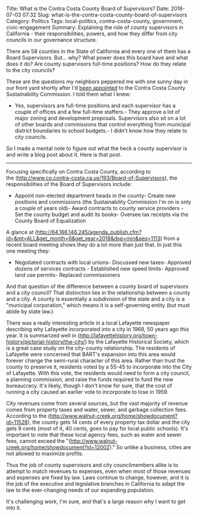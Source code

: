 Title: What is the Contra Costa County Board of Supervisors?
Date: 2018-07-03 07:32
Slug: what-is-the-contra-costa-county-board-of-supervisors
Category: Politics
Tags: local-politics, contra-costa-county, government, civic-engagement
Summary: Explaining the role of county supervisors in California - their responsibilities, powers, and how they differ from city councils in our governance structure.

There are 58 counties in the State of California and every one of them has a Board Supervisors. But... why? What power does this board have and what does it do? Are county supervisors full-time positions? How do they relate to the city councils?

These are the questions my neighbors peppered me with one sunny day in our front yard shortly after I'd [been appointed]({filename}my-first-commission-seat-in-contra-costa-county.md) to the Contra Costa County Sustainability Commission. I told them what I knew:

- Yes, supervisors are full-time positions and each supervisor has a couple of offices and a few full-time staffers.- They approve a lot of major zoning and development proposals. Supervisors also sit on a lot of other boards and commissions that control everything from municipal district boundaries to school budgets.- I didn't know how they relate to city councils. 

So I made a mental note to figure out what the heck a county supervisor is and write a blog post about it. Here is that post. 

---

Focusing specifically on Contra Costa County, according to the (http://www.co.contra-costa.ca.us/193/Board-of-Supervisors), the responsibilities of the Board of Supervisors include:

- Appoint non-elected department heads in the county- Create new positions and commissions (the Sustainability Commission I'm on is only a couple of years old)- Award contracts to county service providers - Set the county budget and audit its books- Oversee tax receipts via the County Board of Equalization

A glance at (http://64.166.146.245/agenda_publish.cfm?id=&mt=ALL&get_month=6&get_year=2018&dsp=min&seq=1113) from a recent board meeting shows they do a lot more than just that. In just this one meeting they:

- Negotiated contracts with local unions- Discussed new taxes- Approved dozens of services contracts - Established new speed limits- Approved land use permits- Replaced commissioners

And that question of the difference between a county board of supervisors and a city council? That distinction lies in the relationship between a county and a city. A county is essentially a subdivision of the state and a city is a "municipal corporation," which means it is a self-governing entity (but must abide by state law.) 

There was a really interesting article in a local Lafayette newspaper describing why Lafayette incorporated into a city in 1968, 50 years ago this year. It is summarized well in (http://lafayettehistory.org/town-history/pictorial-history/the-city/) by the Lafayette Historical Society, which is a great case study on the city-county relationship. The residents of Lafayette were concerned that BART's expansion into this area would forever change the semi-rural character of this area. Rather than trust the county to preserve it, residents voted by a 55-45 to incorporate into the City of Lafayette. With this vote, the residents would need to form a city council, a planning commission, and raise the funds required to fund the new bureaucracy. It's likely, though I don't know for sure, that the cost of running a city caused an earlier vote to incorporate to lose in 1959.  

City revenues come from several sources, but the vast majority of revenue comes from property taxes and water, sewer, and garbage collection fees. According to the (http://www.walnut-creek.org/home/showdocument?id=11528), the county gets 14 cents of every property tax dollar and the city gets 9 cents (most of it, 40 cents, goes to pay for local public schools). It's important to note that these local agency fees, such as water and sewer fees, cannot exceed the "(http://www.walnut-creek.org/home/showdocument?id=12002)." So unlike a business, cities are not allowed to maximize profits. 

Thus the job of county supervisors and city councilmembers alike is to attempt to match revenues to expenses, even when most of those revenues and expenses are fixed by law. Laws continue to change, however, and it is the job of the executive and legislative branches in California to adapt the law to the ever-changing needs of our expanding population. 

It's challenging work, I'm sure, and that's a large reason why I want to get into it.